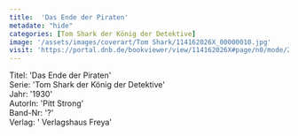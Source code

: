 ```yaml
---
title:  'Das Ende der Piraten'
metadate: "hide"
categories: [Tom Shark der König der Detektive]
image: '/assets/images/coverart/Tom Shark/114162026X_00000010.jpg'
visit: 'https://portal.dnb.de/bookviewer/view/114162026X#page/n0/mode/2up'
---
```

Titel: 'Das Ende der Piraten' <br>
Serie: 'Tom Shark der König der Detektive' <br>
Jahr: '1930' <br>
AutorIn: 'Pitt Strong' <br>
Band-Nr: '?' <br>
Verlag: ' Verlagshaus Freya'